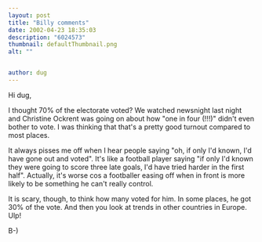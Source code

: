 ```yaml
---
layout: post
title: "Billy comments"
date: 2002-04-23 18:35:03
description: "6024573"
thumbnail: defaultThumbnail.png
alt: ""


author: dug
---
```


<p>Hi dug,</p>

<p>I thought 70% of the electorate voted? We watched newsnight last night and Christine Ockrent was going on about how "one in four (!!!)" didn't even bother to vote. I was thinking that that's a pretty good turnout compared to most places.</p>

<p>It always pisses me off when I hear people saying "oh, if only I'd known, I'd have gone out and voted". It's like a football player saying "if only I'd known they were going to score three late goals, I'd have tried harder in the first half". Actually, it's worse cos a footballer easing off when in front is more likely to be something he can't really control.</p>

<p>It is scary, though, to think how many voted for him. In some places, he got 30% of the vote. And then you look at trends in other countries in Europe. Ulp!</p>

<p>B-)</p>
